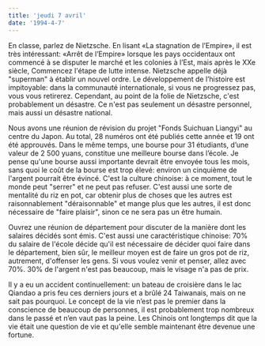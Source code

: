 ```yaml
---
title: 'jeudi 7 avril'
date: '1994-4-7'
---
```


En classe, parlez de Nietzsche. En lisant «La stagnation de l’Empire», il est très intéressant: «Arrêt de l’Empire» lorsque les pays occidentaux ont commencé à se disputer le marché et les colonies à l’Est, mais après le XXe siècle, Commencez l'étape de lutte intense. Nietzsche appelle déjà "superman" à établir un nouvel ordre. Le développement de l’histoire est impitoyable: dans la communauté internationale, si vous ne progressez pas, vous vous retirerez. Cependant, au point de la folie de Nietzsche, c'est probablement un désastre. Ce n'est pas seulement un désastre personnel, mais aussi un désastre national.

Nous avons une réunion de révision du projet "Fonds Suichuan Liangyi" au centre du Japon. Au total, 28 numéros ont été publiés cette année et 19 ont été approuvés. Dans le même temps, une bourse pour 31 étudiants, d’une valeur de 2 500 yuans, constitue une meilleure bourse dans l’école. Je pense qu'une bourse aussi importante devrait être envoyée tous les mois, sans quoi le coût de la bourse est trop élevé: environ un cinquième de l'argent pourrait être évincé. C'est la culture chinoise: à ce moment, tout le monde peut "serrer" et ne peut pas refuser. C'est aussi une sorte de mentalité du riz en pot, car obtenir plus de choses que les autres est raisonnablement "déraisonnable" et mange plus que les autres, il est donc nécessaire de "faire plaisir", sinon ce ne sera pas un être humain.

Ouvrez une réunion de département pour discuter de la manière dont les salaires décidés sont émis. C'est aussi une caractéristique chinoise: 70% du salaire de l'école décide qu'il est nécessaire de décider quoi faire dans le département, bien sûr, le meilleur moyen est de faire un gros pot de riz, autrement, d'offenser les gens. Si vous voulez venir et penser, allez avec 70%. 30% de l'argent n'est pas beaucoup, mais le visage n'a pas de prix.

Il y a eu un accident continuellement: un bateau de croisière dans le lac Qiandao a pris feu ces derniers jours et a brûlé 24 Taiwanais, mais on ne sait pas pourquoi. Le concept de la vie n’est pas le premier dans la conscience de beaucoup de personnes, il est probablement trop nombreux dans le passé et n’en vaut pas la peine. Les Chinois ont longtemps dit que la vie était une question de vie et qu'elle semble maintenant être devenue une fortune.

